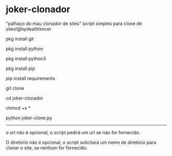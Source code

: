 # joker-clonador
"palhaço do mau clonador de sites" script simples para clone de sites!@bydeathlxncer

pkg install git

pkg install python

pkg install python3

pkg install pip

pip install requirements

git clone 

cd joker-clonador

chmod +x *

python joker-clone.py

----------------------------------------------------------
o url não é opcional, o script pedirá um url se não for fornecido.

O diretório não é opcional, o script solicitará um nome de diretório para clonar o site, se nenhum for fornecido.
